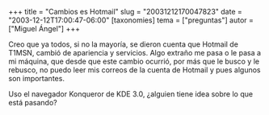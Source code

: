 +++
title = "Cambios es Hotmail"
slug = "20031212170047823"
date = "2003-12-12T17:00:47-06:00"
[taxonomies]
tema = ["preguntas"]
autor = ["Miguel Ángel"]
+++

Creo que ya todos, si no la mayoría, se dieron cuenta que Hotmail de
T1MSN, cambió de apariencia y servicios. Algo extraño me pasa o le pasa
a mi máquina, que desde que este cambio ocurrió, por más que le busco y
le rebusco, no puedo leer mis correos de la cuenta de Hotmail y pues
algunos son importantes.

Uso el navegador Konqueror de KDE 3.0, ¿alguien tiene idea sobre lo que
está pasando?
